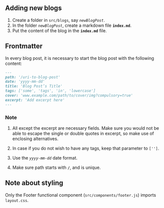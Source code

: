 ## Adding new blogs

1. Create a folder in `src/blogs`, say _`newBlogPost`_.
2. In the folder _`newBlogPost`_, create a markdown file **`index.md`**.
3. Put the content of the blog in the **`index.md`** file.

## Frontmatter

In every blog post, it is necessary to start the blog post with the following content:

```markdown
---
path: '/uri-to-blog-post'
date: 'yyyy-mm-dd'
title: 'Blog Post’s Title'
tags: ['some', 'tags', 'in', 'lowercase']
cover: 'www.example.com/path/to/cover/img?compulsory=true'
excerpt: 'Add excerpt here'
---
```

### Note

1. All except the excerpt are necessary fields. Make sure you would not be able to escape the single or double quotes in excerpt, so make use of enclosing alternatives.

2. In case if you do not wish to have any tags, keep that parameter to `['']`.

3. Use the _`yyyy-mm-dd`_ date format.

4. Make sure path starts with **`/`**, and is unique.

## Note about styling

Only the Footer functional component (`src/components/footer.js`) imports `layout.css`.
